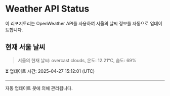 
# Weather API Status

이 리포지토리는 OpenWeather API를 사용하여 서울의 날씨 정보를 자동으로 업데이트합니다.

## 현재 서울 날씨
> 서울의 현재 날씨: overcast clouds, 온도: 12.21°C, 습도: 69%

⏳ 업데이트 시간: 2025-04-27 15:12:01 (UTC)

---
자동 업데이트 봇에 의해 관리됩니다.
